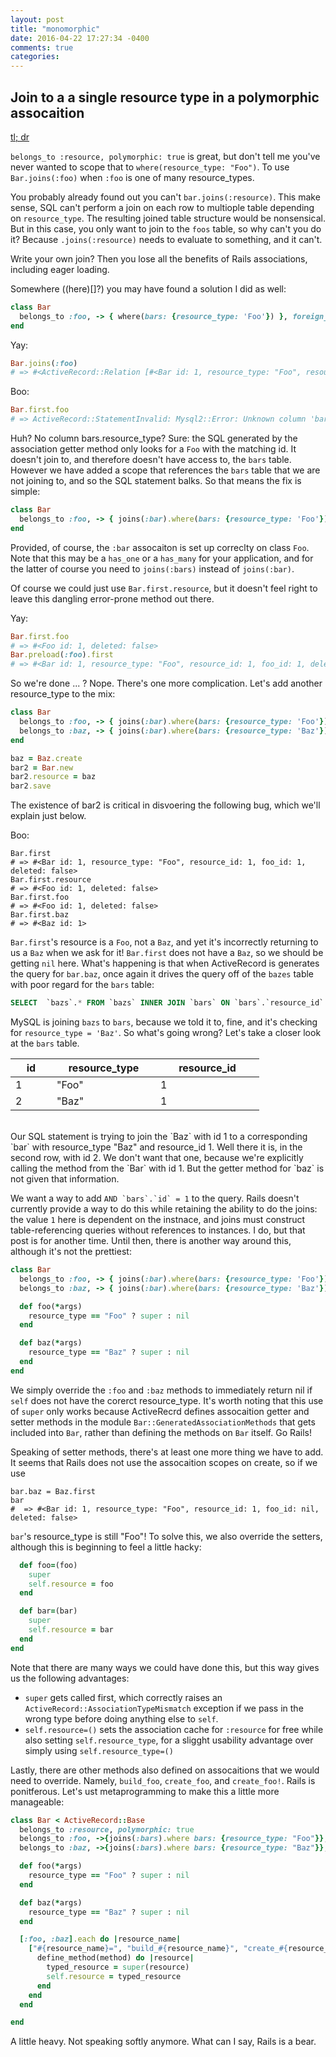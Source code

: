 ```yaml
---
layout: post
title: "monomorphic"
date: 2016-04-22 17:27:34 -0400
comments: true
categories: 
---
```


## Join to a a single resource type in a polymorphic assocaition
<a href="#tl-dr-monomorphic">tl; dr</a>

`belongs_to :resource, polymorphic: true` is great, but don't tell me you've never wanted to scope that to `where(resource_type: "Foo")`. To use `Bar.joins(:foo)` when `:foo` is one of many resource_types.

You probably already found out you can't `bar.joins(:resource)`. This make sense, SQL can't perform a join on each row to multiople table depending on `resource_type`. The resulting joined table structure would be nonsensical. But in this case, you only want to join to the `foos` table, so why can't you do it?  Because `.joins(:resource)` needs to evaluate to something, and it can't.

Write your own join? Then you lose all the benefits of Rails associations, including eager loading.

Somewhere ((here)[]?) you may have found a solution I did as well:

```ruby bar.rb
class Bar
  belongs_to :foo, -> { where(bars: {resource_type: 'Foo'}) }, foreign_key: 'resource_id'
end
```

Yay:

```ruby
Bar.joins(:foo)
# => #<ActiveRecord::Relation [#<Bar id: 1, resource_type: "Foo", resource_id: 1, foo_id: 1, deleted: false>]>
```

Boo:

```ruby
Bar.first.foo
# => ActiveRecord::StatementInvalid: Mysql2::Error: Unknown column 'bars.resource_type' in 'where clause': SELECT  `foos`.* FROM `foos` WHERE `foos`.`deleted` = 0 AND `foos`.`id` = 1 AND `bars`.`resource_type` = 'Foo' LIMIT 1
```

Huh? No column bars.resource_type? Sure: the SQL generated by the association getter method only looks for a `Foo` with the matching id. It doesn't join to, and therefore doesn't have access to, the `bars` table. However we have added a scope that references the `bars` table that we are not joining to, and so the SQL statement balks. So that means the fix is simple:

```ruby bar.rb
class Bar
  belongs_to :foo, -> { joins(:bar).where(bars: {resource_type: 'Foo'}) }, foreign_key: 'resource_id'
end
```

Provided, of course, the `:bar` assocaiton is set up correclty on class `Foo`. Note that this may be a `has_one` or a `has_many` for your application, and for the latter of course you need to `joins(:bars)` instead of `joins(:bar)`.

Of course we could just use `Bar.first.resource`, but it doesn't feel right to leave this dangling error-prone method out there. 

Yay:

```ruby
Bar.first.foo
# => #<Foo id: 1, deleted: false>
Bar.preload(:foo).first
# => #<Bar id: 1, resource_type: "Foo", resource_id: 1, foo_id: 1, deleted: false>
```

So we're done ... ? Nope. There's one more complication. Let's add another resource_type to the mix:

```ruby bar.rb
class Bar
  belongs_to :foo, -> { joins(:bar).where(bars: {resource_type: 'Foo'}) }, foreign_key: 'resource_id'
  belongs_to :baz, -> { joins(:bar).where(bars: {resource_type: 'Baz'}) }, foreign_key: 'resource_id'
end

baz = Baz.create
bar2 = Bar.new
bar2.resource = baz
bar2.save
```

The existence of bar2 is critical in disvoering the following bug, which we'll explain just below.

Boo:

```
Bar.first
# => #<Bar id: 1, resource_type: "Foo", resource_id: 1, foo_id: 1, deleted: false>
Bar.first.resource
# => #<Foo id: 1, deleted: false>
Bar.first.foo
# => #<Foo id: 1, deleted: false>
Bar.first.baz
# => #<Baz id: 1>
```

`Bar.first`'s resource is a `Foo`, not a `Baz`, and yet it's incorrectly returning to us a `Baz` when we ask for it! `Bar.first` does not have a `Baz`, so we should be getting `nil` here. What's happening is that when ActiveRecord is generates the query for `bar.baz`, once again it drives the query off of the `bazes` table with poor regard for the `bars` table:

```sql
SELECT  `bazs`.* FROM `bazs` INNER JOIN `bars` ON `bars`.`resource_id` = `bazs`.`id` AND `bars`.`deleted` = 0 AND `bars`.`resource_type` = 'Baz' WHERE `bazs`.`id` = 1 AND `bars`.`resource_type` = 'Baz' LIMIT 1
```

MySQL is joining `bazs` to `bars`, because we told it to, fine, and it's checking for `resource_type = 'Baz'`. So what's going wrong? Let's take a closer look at the `bars` table.

<table>
  <thead>
    <tr>
      <th width="50px">id</th>
      <th width="150px">resource_type</th>
      <th width="150px">resource_id</th>
    </tr>
  </thead>
  <tbody>
    <tr>
      <td>1</td>
      <td>"Foo"</td>
      <td>1</td>
    </tr>
    <tr>
      <td>2</td>
      <td>"Baz"</td>
      <td>1</td>
    </tr>
  </tbody>
</table>
<br/>
Our SQL statement is trying to join the `Baz` with id 1 to a corresponding `bar` with resource_type "Baz" and resource_id 1.  Well there it is, in the second row, with id 2. We don't want that one, because we're explicitly calling the method from the `Bar` with id 1. But the getter method for `baz` is not given that information.

We want a way to add ``AND `bars`.`id` = 1`` to the query. Rails doesn't currently provide a way to do this while retaining the ability to do the joins: the value `1` here is dependent on the instnace, and joins must construct table-referencing queries without references to instances. I do, but that post is for another time. Until then, there is another way around this, although it's not the prettiest:

```ruby bar.rb
class Bar
  belongs_to :foo, -> { joins(:bar).where(bars: {resource_type: 'Foo'}) }, foreign_key: 'resource_id'
  belongs_to :baz, -> { joins(:bar).where(bars: {resource_type: 'Baz'}) }, foreign_

  def foo(*args)
    resource_type == "Foo" ? super : nil
  end

  def baz(*args)
    resource_type == "Baz" ? super : nil
  end
end
```

We simply override the `:foo` and `:baz` methods to immediately return nil if `self` does not have the corerct resource_type. It's worth noting that this use of `super` only works because ActiveRecrd defines assocaition getter and setter methods in the module `Bar::GeneratedAssociationMethods` that gets included into `Bar`, rather than defining the methods on `Bar` itself. Go Rails!

Speaking of setter methods, there's at least one more thing we have to add. It seems that Rails does not use the assocaition scopes on create, so if we use

```
bar.baz = Baz.first
bar
#  => #<Bar id: 1, resource_type: "Foo", resource_id: 1, foo_id: nil, deleted: false>
```

`bar`'s resource_type is still "Foo"! To solve this, we also override the setters, although this is beginning to feel a little hacky:


```ruby bar.rb
  def foo=(foo)
    super
    self.resource = foo
  end

  def bar=(bar)
    super
    self.resource = bar
  end
end
```

Note that there are many ways we could have done this, but this way gives us the following advantages:

* `super` gets called first, which correctly raises an `ActiveRecord::AssociationTypeMismatch` exception if we pass in the wrong type before doing anything else to `self`.
* `self.resource=()` sets the association cache for `:resource` for free while also setting `self.resource_type`, for a sligght usability advantage over simply using `self.resource_type=()`

Lastly, there are other methods also defined on assocaitions that we would need to override. Namely, `build_foo`, `create_foo`, and `create_foo!`. Rails is ponitferous. Let's ust metaprogramming to make this a little more manageable:

<a name="tl-dr-monomorphic"></a>
```ruby bar.rb
class Bar < ActiveRecord::Base
  belongs_to :resource, polymorphic: true
  belongs_to :foo, ->{joins(:bars).where bars: {resource_type: "Foo"}}, foreign_key: :resource_id
  belongs_to :baz, ->{joins(:bars).where bars: {resource_type: "Baz"}}, foreign_key: :resource_id

  def foo(*args)
    resource_type == "Foo" ? super : nil
  end

  def baz(*args)
    resource_type == "Baz" ? super : nil
  end

  [:foo, :baz].each do |resource_name|
    ["#{resource_name}=", "build_#{resource_name}", "create_#{resource_name}", "create_#{resource_name}!"].each do |method|
      define_method(method) do |resource|
        typed_resource = super(resource)
        self.resource = typed_resource
      end
    end
  end

end
```

A little heavy. Not speaking softly anymore. What can I say, Rails is a bear.
